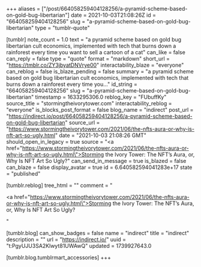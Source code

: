 +++
aliases = ["/post/664058259404128256/a-pyramid-scheme-based-on-gold-bug-libertarian"]
date = 2021-10-03T21:08:26Z
id = "664058259404128256"
slug = "a-pyramid-scheme-based-on-gold-bug-libertarian"
type = "tumblr-quote"

[tumblr]
note_count = 1.0
text = "a pyramid scheme based on gold bug libertarian cult economics, implemented with tech that burns down a rainforest every time you want to sell a cartoon of a cat"
can_like = false
can_reply = false
type = "quote"
format = "markdown"
short_url = "https://tmblr.co/ZY3jbyatDNVrye00"
interactability_blaze = "everyone"
can_reblog = false
is_blaze_pending = false
summary = "a pyramid scheme based on gold bug libertarian cult economics, implemented with tech that burns down a rainforest every time you..."
id_string = "664058259404128256"
slug = "a-pyramid-scheme-based-on-gold-bug-libertarian"
timestamp = 1633295306.0
reblog_key = "FUbuffKy"
source_title = "stormingtheivorytower.com"
interactability_reblog = "everyone"
is_blocks_post_format = false
blog_name = "indirect"
post_url = "https://indirect.io/post/664058259404128256/a-pyramid-scheme-based-on-gold-bug-libertarian"
source_url = "https://www.stormingtheivorytower.com/2021/06/the-nfts-aura-or-why-is-nft-art-so-ugly.html"
date = "2021-10-03 21:08:26 GMT"
should_open_in_legacy = true
source = "<a href=\"https://www.stormingtheivorytower.com/2021/06/the-nfts-aura-or-why-is-nft-art-so-ugly.html\">Storming the Ivory Tower: The NFT&rsquo;s Aura, or, Why Is NFT Art So Ugly?</a>"
can_send_in_message = true
is_blazed = false
can_blaze = false
display_avatar = true
id = 6.640582594041283e+17
state = "published"

[tumblr.reblog]
tree_html = ""
comment = "<p><a href=\"https://www.stormingtheivorytower.com/2021/06/the-nfts-aura-or-why-is-nft-art-so-ugly.html\">Storming the Ivory Tower: The NFT’s Aura, or, Why Is NFT Art So Ugly?</a></p>"

[tumblr.blog]
can_show_badges = false
name = "indirect"
title = "indirect"
description = ""
url = "https://indirect.io/"
uuid = "t:PgyUJU3SA2Klwyt81UWAwQ"
updated = 1739927643.0

[tumblr.blog.tumblrmart_accessories]
+++
